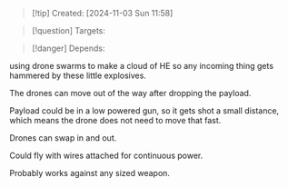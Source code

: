 
>[!tip] Created: [2024-11-03 Sun 11:58]

>[!question] Targets: 

>[!danger] Depends: 

using drone swarms to make a cloud of HE so any incoming thing gets hammered by these little explosives.

The drones can move out of the way after dropping the payload.

Payload could be in a low powered gun, so it gets shot a small distance, which means the drone does not need to move that fast.

Drones can swap in and out.

Could fly with wires attached for continuous power.

Probably works against any sized weapon.